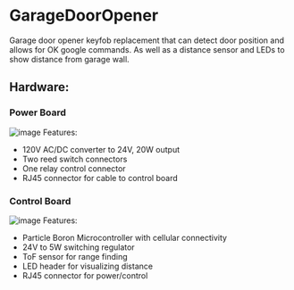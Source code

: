 # GarageDoorOpener
Garage door opener keyfob replacement that can detect door position and allows for OK google commands. As well as a distance sensor and LEDs to show distance from garage wall.

## Hardware:
### Power Board
![image](https://user-images.githubusercontent.com/12124823/81518284-d1f20580-92fa-11ea-92b7-a72ddcb399ac.png)
Features:
* 120V AC/DC converter to 24V, 20W output
* Two reed switch connectors 
* One relay control connector
* RJ45 connector for cable to control board

### Control Board
![image](https://user-images.githubusercontent.com/12124823/81519670-46c73e80-92ff-11ea-81cb-c8aef1aca874.png)
Features:
* Particle Boron Microcontroller with cellular connectivity
* 24V to 5W switching regulator
* ToF sensor for range finding
* LED header for visualizing distance
* RJ45 connector for power/control
